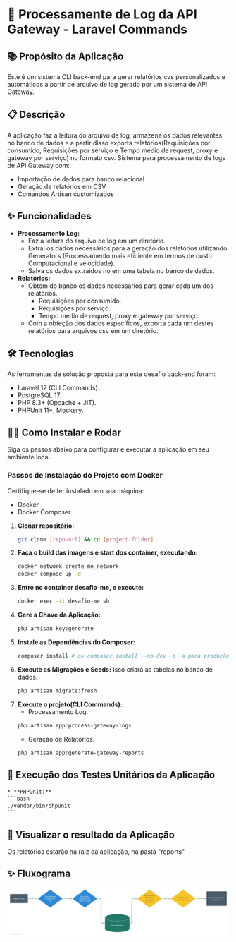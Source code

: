 # 🚀 Processamente de Log da API Gateway - Laravel Commands

## 📚 Propósito da Aplicação

Este é um sistema CLI back-end para gerar relatórios cvs personalizados e automáticos a partir de arquivo de log gerado por um sistema de API Gateway.

## 📋 Descrição
A aplicação faz a leitura do arquivo de log, armazena os dados relevantes no banco de dados e a partir disso exporta relatórios(Requisições por consumido, Requisições por serviço e Tempo médio de request, proxy e gateway por serviço) no formato csv.
Sistema para processamento de logs de API Gateway com:
- Importação de dados para banco relacional
- Geração de relatórios em CSV
- Comandos Artisan customizados

## ✨ Funcionalidades

* **Processamento Log:**
    * Faz a leitura do arquivo de log em um diretório.
    * Extrai os dados necessários para a geração dos relatórios utilizando Generators (Processamento mais eficiente em termos de custo Computacional e velocidade).
    * Salva os dados extraidos no em uma tabela no banco de dados.
* **Relatórios:**
    * Obtem do banco os dados necessários para gerar cada um dos relatórios.
        * Requisições por consumido.
        * Requisições por serviço.
        * Tempo médio de request, proxy e gateway por serviço.
    * Com a obteção dos dados específicos, exporta cada um  destes relatórios para arquivos csv em um diretório.

## 🛠 Tecnologias
As ferramentas de solução proposta para este desafio back-end foram:
- Laravel 12 (CLI Commands).
- PostgreSQL 17.
- PHP 8.3+ (Opcache + JIT).
- PHPUnit 11+, Mockery.

## 🚀🔧 Como Instalar e Rodar

Siga os passos abaixo para configurar e executar a aplicação em seu ambiente local.

### Passos de Instalação do Projeto com Docker

Certifique-se de ter instalado em sua máquina:

* Docker
* Docker Composer

1.  **Clonar repositório:**
    ```bash
    git clone [repo-url] && cd [project-folder]
2.  **Faça o build das imagens e start dos container, executando:**
    ```bash
    docker network create me_network
    docker compose up -d
    ```
3.  **Entre no container desafio-me, e execute:**
    ```bash
    docker exec -it desafio-me sh
    
4.  **Gere a Chave da Aplicação:**
    ```bash
    php artisan key:generate

5.  **Instale as Dependências do Composer:**
    ```bash
    composer install # ou composer install --no-dev -o -a para produção
    ```
6.  **Execute as Migrações e Seeds:**
    Isso criará as tabelas no banco de dados.
    ```bash
    php artisan migrate:fresh
7.  **Execute o projeto(CLI Commands):**
    * Processamento Log.
    ```bash
    php artisan app:process-gateway-logs
    ```
    * Geração de Relatórios.
    ```bash
    php artisan app:generate-gateway-reports

## 📍 Execução dos Testes Unitários da Aplicação
    * **PHPUnit:**
    ```bash
    ./vendor/bin/phpunit
    ```
    
## 📍 Visualizar o resultado da Aplicação
Os relatórios estarão na raiz da aplicação, na pasta "reports"

## ✨ Fluxograma


![image](<https://github.com/OtavioDanin/desafio-me/blob/main/fluxograma.jpg>)
